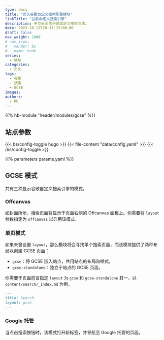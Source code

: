 ```yaml
---
type: docs
title: "页头谷歌自定义搜索引擎模块"
linkTitle: "谷歌自定义搜索引擎"
description: 于页头添加谷歌自定义搜索引擎。
date: 2023-10-12T20:11:15+08:00
draft: false
nav_weight: 1000
# nav_icon:
#   vendor: bs
#   name: book
series:
  - 模块
categories:
  - 页头
tags:
  - 谷歌
  - 搜索
  - GCSE
images:
authors:
  - HB
---
```


{{% hb-module "header/modules/gcse" %}}

## 站点参数

{{< bs/config-toggle hugo >}}
{{< file-content "data/config.yaml" >}}
{{< /bs/config-toggle >}}

{{% parameters params.yaml %}}

## GCSE 模式

共有三种显示谷歌自定义搜索引擎的模式。

### Offcanvas

如封面所示，搜索页面将显示于页面右侧的 Offcanvas 面板上。你需要将 `layout` 参数指定为 `offcanvas` 以启用该模式。

### 单页模式

如果未曾设置 `layout`，那么模块将会寻找单个搜索页面，而该模块提供了两种布局以创建 GCSE 页面：

- `gcse`：将 GCSE 嵌入站点，共用站点的布局和样式。
- `gcse-standalone`：独立于站点的 GCSE 页面。

你需要于页面前言指定 `layout` 为 `gcse` 和 `gcse-standalone` 其一，以 `content/search/_index.md` 为例。

```markdown
---
title: Search
layout: gcse
---
```

### Google 托管

当点击搜索按钮时，该模式打开新标签，并导航至 Google 托管的页面。
